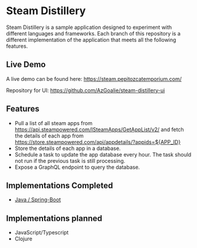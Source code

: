 # Steam Distillery

Steam Distillery is a sample application designed to experiment with different languages and
frameworks. Each branch of this repository is a different implementation of the application that
meets all the following features.

## Live Demo
A live demo can be found here: https://steam.pepitozcatemporium.com/

Repository for UI: https://github.com/AzGoalie/steam-distillery-ui

## Features

* Pull a list of all steam apps from https://api.steampowered.com/ISteamApps/GetAppList/v2/ and
  fetch the details of each app from https://store.steampowered.com/api/appdetails/?appids=${APP_ID}
* Store the details of each app in a database.
* Schedule a task to update the app database every hour. The task should not run if the previous
  task is still processing.
* Expose a GraphQL endpoint to query the database.

## Implementations Completed
* [Java / Spring-Boot](https://github.com/AzGoalie/steam-distillery/tree/spring-boot)

## Implementations planned
* JavaScript/Typescript
* Clojure
